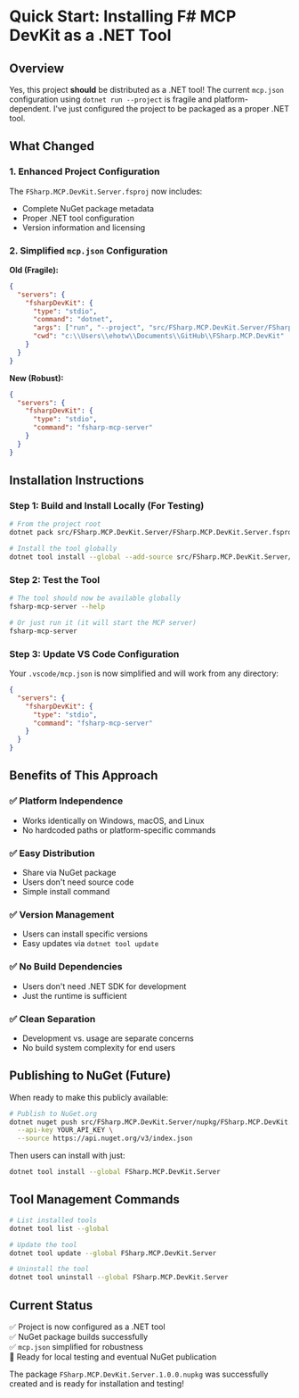 # Quick Start: Installing F# MCP DevKit as a .NET Tool

## Overview

Yes, this project **should** be distributed as a .NET tool! The current `mcp.json` configuration using `dotnet run --project` is fragile and platform-dependent. I've just configured the project to be packaged as a proper .NET tool.

## What Changed

### 1. Enhanced Project Configuration

The `FSharp.MCP.DevKit.Server.fsproj` now includes:

- Complete NuGet package metadata
- Proper .NET tool configuration
- Version information and licensing

### 2. Simplified `mcp.json` Configuration

**Old (Fragile):**

```json
{
  "servers": {
    "fsharpDevKit": {
      "type": "stdio",
      "command": "dotnet",
      "args": ["run", "--project", "src/FSharp.MCP.DevKit.Server/FSharp.MCP.DevKit.Server.fsproj"],
      "cwd": "c:\\Users\\ehotw\\Documents\\GitHub\\FSharp.MCP.DevKit"
    }
  }
}
```

**New (Robust):**

```json
{
  "servers": {
    "fsharpDevKit": {
      "type": "stdio",
      "command": "fsharp-mcp-server"
    }
  }
}
```

## Installation Instructions

### Step 1: Build and Install Locally (For Testing)

```bash
# From the project root
dotnet pack src/FSharp.MCP.DevKit.Server/FSharp.MCP.DevKit.Server.fsproj --configuration Release

# Install the tool globally
dotnet tool install --global --add-source src/FSharp.MCP.DevKit.Server/nupkg FSharp.MCP.DevKit.Server
```

### Step 2: Test the Tool

```bash
# The tool should now be available globally
fsharp-mcp-server --help

# Or just run it (it will start the MCP server)
fsharp-mcp-server
```

### Step 3: Update VS Code Configuration

Your `.vscode/mcp.json` is now simplified and will work from any directory:

```json
{
  "servers": {
    "fsharpDevKit": {
      "type": "stdio",
      "command": "fsharp-mcp-server"
    }
  }
}
```

## Benefits of This Approach

### ✅ Platform Independence

- Works identically on Windows, macOS, and Linux
- No hardcoded paths or platform-specific commands

### ✅ Easy Distribution

- Share via NuGet package
- Users don't need source code
- Simple install command

### ✅ Version Management

- Users can install specific versions
- Easy updates via `dotnet tool update`

### ✅ No Build Dependencies

- Users don't need .NET SDK for development
- Just the runtime is sufficient

### ✅ Clean Separation

- Development vs. usage are separate concerns
- No build system complexity for end users

## Publishing to NuGet (Future)

When ready to make this publicly available:

```bash
# Publish to NuGet.org
dotnet nuget push src/FSharp.MCP.DevKit.Server/nupkg/FSharp.MCP.DevKit.Server.1.0.0.nupkg \
  --api-key YOUR_API_KEY \
  --source https://api.nuget.org/v3/index.json
```

Then users can install with just:

```bash
dotnet tool install --global FSharp.MCP.DevKit.Server
```

## Tool Management Commands

```bash
# List installed tools
dotnet tool list --global

# Update the tool
dotnet tool update --global FSharp.MCP.DevKit.Server

# Uninstall the tool  
dotnet tool uninstall --global FSharp.MCP.DevKit.Server
```

## Current Status

✅ Project is now configured as a .NET tool  
✅ NuGet package builds successfully  
✅ `mcp.json` simplified for robustness  
📝 Ready for local testing and eventual NuGet publication

The package `FSharp.MCP.DevKit.Server.1.0.0.nupkg` was successfully created and is ready for installation and testing!
